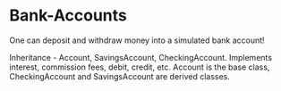 # Bank-Accounts
One can deposit and withdraw money into a simulated bank account!

Inheritance - Account, SavingsAccount, CheckingAccount. Implements interest, commission fees, debit, credit, etc. Account is the base class, CheckingAccount and SavingsAccount are derived classes.
